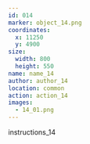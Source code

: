 ```yaml
---
id: 014
marker: object_14.png
coordinates:
  x: 11250
  y: 4900
size:
  width: 800
  height: 550
name: name_14
author: author_14
location: common
action: action_14
images:
  - 14_01.png
---
```


instructions_14

